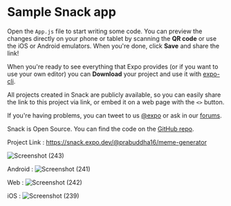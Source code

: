 # Sample Snack app

Open the `App.js` file to start writing some code. You can preview the changes directly on your phone or tablet by scanning the **QR code** or use the iOS or Android emulators. When you're done, click **Save** and share the link!

When you're ready to see everything that Expo provides (or if you want to use your own editor) you can **Download** your project and use it with [expo-cli](https://docs.expo.io/get-started/installation).

All projects created in Snack are publicly available, so you can easily share the link to this project via link, or embed it on a web page with the `<>` button.

If you're having problems, you can tweet to us [@expo](https://twitter.com/expo) or ask in our [forums](https://forums.expo.io/c/snack).

Snack is Open Source. You can find the code on the [GitHub repo](https://github.com/expo/snack).

Project Link : https://snack.expo.dev/@prabuddha16/meme-generator

![Screenshot (243)](https://user-images.githubusercontent.com/63943167/157504038-4f367a54-d073-477a-91b8-1790b0a2e8b8.png)

Android :
![Screenshot (241)](https://user-images.githubusercontent.com/63943167/157504021-5b297b75-698c-4e8a-90a4-ebf0c930d4a0.png)

Web :
![Screenshot (242)](https://user-images.githubusercontent.com/63943167/157504025-7bea6276-f4ed-4666-9e41-7bc90fde3552.png)

iOS :
![Screenshot (239)](https://user-images.githubusercontent.com/63943167/157504014-be413d18-dc11-4ad5-9684-66c93e4a24ac.png)



